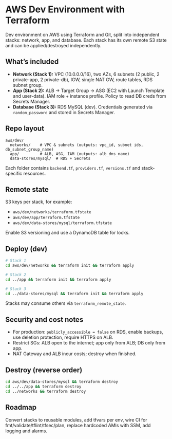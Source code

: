 # AWS Dev Environment with Terraform

Dev environment on AWS using Terraform and Git, split into independent stacks: network, app, and database. Each stack has its own remote S3 state and can be applied/destroyed independently.

## What’s included

* **Network (Stack 1):** VPC (10.0.0.0/16), two AZs, 6 subnets (2 public, 2 private-app, 2 private-db), IGW, single NAT GW, route tables, RDS subnet group.
* **App (Stack 2):** ALB → Target Group → ASG (EC2 with Launch Template and user-data). IAM role + instance profile. Policy to read DB creds from Secrets Manager.
* **Database (Stack 3):** RDS MySQL (dev). Credentials generated via `random_password` and stored in Secrets Manager.

## Repo layout

```
aws/dev/
  networks/    # VPC & subnets (outputs: vpc_id, subnet ids, db_subnet_group_name)
  app/         # ALB, ASG, IAM (outputs: alb_dns_name)
  data-stores/mysql/  # RDS + Secrets
```

Each folder contains `backend.tf`, `providers.tf`, `versions.tf` and stack-specific resources.

## Remote state

S3 keys per stack, for example:

* `aws/dev/networks/terraform.tfstate`
* `aws/dev/app/terraform.tfstate`
* `aws/dev/data-stores/mysql/terraform.tfstate`

Enable S3 versioning and use a DynamoDB table for locks.

## Deploy (dev)

```bash
# Stack 1
cd aws/dev/networks && terraform init && terraform apply

# Stack 2
cd ../app && terraform init && terraform apply

# Stack 3
cd ../data-stores/mysql && terraform init && terraform apply
```

Stacks may consume others via `terraform_remote_state`.

## Security and cost notes

* For production: `publicly_accessible = false` on RDS, enable backups, use deletion protection, require HTTPS on ALB.
* Restrict SGs: ALB open to the internet; app only from ALB; DB only from app.
* NAT Gateway and ALB incur costs; destroy when finished.

## Destroy (reverse order)

```bash
cd aws/dev/data-stores/mysql && terraform destroy
cd ../../app && terraform destroy
cd ../networks && terraform destroy
```

## Roadmap

Convert stacks to reusable modules, add tfvars per env, wire CI for fmt/validate/tflint/tfsec/plan, replace hardcoded AMIs with SSM, add logging and alarms.
